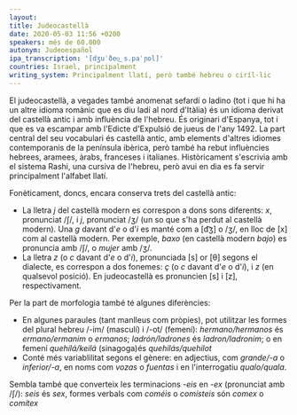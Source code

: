 ```yaml
---
layout:
title: Judeocastellà
date: 2020-05-03 11:56 +0200
speakers: més de 60.000
autonym: Judeoespañol
ipa_transcription: '[dʒuˈðeo͜ s.paˈɲol]'
countries: Israel, principalment
writing_system: Principalment llatí, però també hebreu o ciríl·lic
---
```


El judeocastellà, a vegades també anomenat sefardí o ladino (tot i que hi ha un altre idioma romànic que es diu ladí al nord d'Itàlia) és un idioma derivat del castellà antic i amb influència de l'hebreu. És originari d'Espanya, tot i que es va escampar amb l'Edicte d'Expulsió de jueus de l'any 1492. La part central del seu vocabulari és castellà antic, amb elements d'altres idiomes contemporanis de la península ibèrica, però també ha rebut influències hebrees, aramees, àrabs, franceses i italianes. Històricament s'escrivia amb el sistema Rashi, una cursiva de l'hebreu, però avui en dia es fa servir principalment l'alfabet llatí.

Fonèticament, doncs, encara conserva trets del castellà antic:

- La lletra *j* del castellà modern es correspon a dons sons diferents: *x*, pronunciat /ʃ/, i *j*, pronunciat /ʒ/ (un so que s'ha perdut al castellà modern). Una *g* davant d'*e* o d'*i* es manté com a [d͡ʒ] o /ʒ/, en lloc de [x] com al castellà modern. Per exemple, *baxo* (en castellà modern *bajo*) es pronuncia amb /ʃ/, o *mujer* amb /ʒ/.
- La lletra *z* (o *c* davant d'*e* o d'*i*), pronunciada [s] or [θ] segons el dialecte, es correspon a dos fonemes: *ç* (o *c* davant d'*e* o d'*i*), i *z* (en qualsevol posició). En judeocastellà es pronuncien [s] i [z], respectivament.

Per la part de morfologia també té algunes diferències:

- En algunes paraules (tant manlleus com pròpies), pot utilitzar les formes del plural hebreu /-im/ (masculí) i /-ot/ (femení): *hermano/hermanos* és *ermano/ermanim* o *ermanos*; *ladrón/ladrones* és *ladron/ladronim*; o en femení *quehilá/keilá* (sinagoga)és *quehilás/quehilot*
- Conté més variablilitat segons el gènere: en adjectius, com *grande/-a* o *inferior/-a*, en noms com *vozas* o *fuentas* i en l'interrogatiu *qualo/quala*.

Sembla també que converteix les terminacions *-eis* en *-ex* (pronunciat amb /ʃ/): *seis* és *sex*, formes verbals com *coméis* o *comísteis* són *comex* o *comítex*
